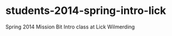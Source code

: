 students-2014-spring-intro-lick
===============================

Spring 2014 Mission Bit Intro class at Lick Wilmerding
